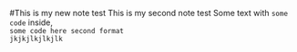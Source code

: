 #This is my new note test
This is my second note test
Some text with `some code` inside,  
    `some code here second format`  
    `jkjkjlkjlkjlk`
